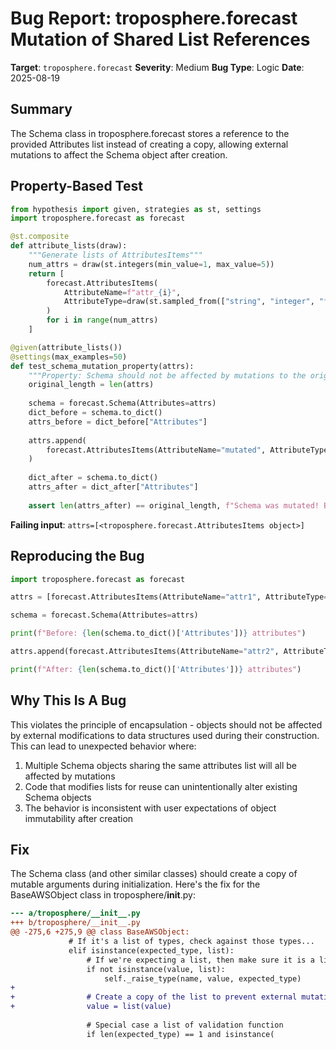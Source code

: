 # Bug Report: troposphere.forecast Mutation of Shared List References

**Target**: `troposphere.forecast`
**Severity**: Medium
**Bug Type**: Logic
**Date**: 2025-08-19

## Summary

The Schema class in troposphere.forecast stores a reference to the provided Attributes list instead of creating a copy, allowing external mutations to affect the Schema object after creation.

## Property-Based Test

```python
from hypothesis import given, strategies as st, settings
import troposphere.forecast as forecast

@st.composite
def attribute_lists(draw):
    """Generate lists of AttributesItems"""
    num_attrs = draw(st.integers(min_value=1, max_value=5))
    return [
        forecast.AttributesItems(
            AttributeName=f"attr_{i}",
            AttributeType=draw(st.sampled_from(["string", "integer", "float", "timestamp"]))
        )
        for i in range(num_attrs)
    ]

@given(attribute_lists())
@settings(max_examples=50)
def test_schema_mutation_property(attrs):
    """Property: Schema should not be affected by mutations to the original list"""
    original_length = len(attrs)
    
    schema = forecast.Schema(Attributes=attrs)
    dict_before = schema.to_dict()
    attrs_before = dict_before["Attributes"]
    
    attrs.append(
        forecast.AttributesItems(AttributeName="mutated", AttributeType="string")
    )
    
    dict_after = schema.to_dict()
    attrs_after = dict_after["Attributes"]
    
    assert len(attrs_after) == original_length, f"Schema was mutated! Before: {len(attrs_before)}, After: {len(attrs_after)}"
```

**Failing input**: `attrs=[<troposphere.forecast.AttributesItems object>]`

## Reproducing the Bug

```python
import troposphere.forecast as forecast

attrs = [forecast.AttributesItems(AttributeName="attr1", AttributeType="string")]

schema = forecast.Schema(Attributes=attrs)

print(f"Before: {len(schema.to_dict()['Attributes'])} attributes")

attrs.append(forecast.AttributesItems(AttributeName="attr2", AttributeType="integer"))

print(f"After: {len(schema.to_dict()['Attributes'])} attributes")
```

## Why This Is A Bug

This violates the principle of encapsulation - objects should not be affected by external modifications to data structures used during their construction. This can lead to unexpected behavior where:
1. Multiple Schema objects sharing the same attributes list will all be affected by mutations
2. Code that modifies lists for reuse can unintentionally alter existing Schema objects
3. The behavior is inconsistent with user expectations of object immutability after creation

## Fix

The Schema class (and other similar classes) should create a copy of mutable arguments during initialization. Here's the fix for the BaseAWSObject class in troposphere/__init__.py:

```diff
--- a/troposphere/__init__.py
+++ b/troposphere/__init__.py
@@ -275,6 +275,9 @@ class BaseAWSObject:
             # If it's a list of types, check against those types...
             elif isinstance(expected_type, list):
                 # If we're expecting a list, then make sure it is a list
                 if not isinstance(value, list):
                     self._raise_type(name, value, expected_type)
+                
+                # Create a copy of the list to prevent external mutations
+                value = list(value)
 
                 # Special case a list of validation function
                 if len(expected_type) == 1 and isinstance(
```